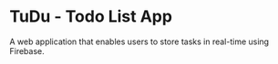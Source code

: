 # TuDu - Todo List App

A web application that enables users to store tasks in real-time using Firebase.

